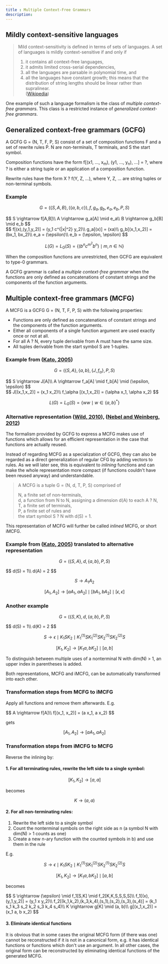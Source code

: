 ```yaml
---
title : Multiple Context-Free Grammars
description:
---
```


## Mildly context-sensitive languages

> Mild context-sensitivity is defined in terms of sets of languages. A set of languages is mildly context-sensitive if and only if  
> 1. it contains all context-free languages,  
> 2. it admits limited cross-serial dependencies,  
> 3. all the languages are parsable in polynomial time, and  
> 4. all the languages have constant growth; this means that the distribution of string lengths should be linear rather than supralinear.  
([Wikipedia](http://en.wikipedia.org/wiki/Mildly_context-sensitive_language))

One example of such a language formalism is the class of *multiple context-free grammars*.
This class is a restricted instance of *generalized context-free grammars*.

## Generalized context-free grammars (GCFG)

A GCFG G = (N, T, F, P, S) consist of a set of composition functions F and a set of rewrite rules P.
N are non-terminals, T terminals, and S the start symbol.

Composition functions have the form f[(x1, ..., x<sub>m</sub>), (y1, ..., y<sub>n</sub>), ...] = ?,
where ? is either a string tuple or an application of a composition function.

Rewrite rules have the form X ? f(Y, Z, ...),
where Y, Z, ... are string tuples or non-terminal symbols.

### Example

$$
G = (\{S, A, B\}, (\{a,b,c\}), {f,g_a,g_b,e_a,e_b}, P, S)
$$

<div>$$
S \rightarrow f[A,B]\\
A \rightarrow g_a[A] \mid e_a\\
B \rightarrow g_b[B] \mid e_b  
$$</div>

<div>$$
f[(x),(y_1,y_2)] = (y_1 c^{|x|^2} y_2)\\
g_a[(x)] = (xa)\\
g_b[(x_1,x_2)] = (bx_1, bx_2)\\
e_a = (\epsilon)\\
e_b = (\epsilon, \epsilon)
$$</div>

$$
L(G) = L_G(S) = \{(b^n c^{m^2} b^n) \mid m, n \in \mathbb{N}\}
$$
	
When the composition functions are unrestricted, then GCFG are equivalent to type-0 grammars.

A GCFG grammar is called a *multiple context-free grammar* when the functions are only defined
as concatenations of constant strings and the components of the function arguments.

## Multiple context-free grammars (MCFG)

A MCFG is a GCFG G = (N, T, F, P, S) with the following properties:

* Functions are only defined as concatenations of constant strings and the components of the function arguments.
* Either all components of a single function argument are used exactly once or not at all.
* For all A ? N, every tuple derivable from A must have the same size.
* All tuples derivable from the start symbol S are 1-tuples.

### Example from ([Kato, 2005][Kato2005])

$$
G = (\{S,A\}, \{a,b\}, \{J,f_\alpha\}, P, S)
$$

<div>$$
S \rightarrow J[A]\\
A \rightarrow f_a[A] \mid f_b[A] \mid (\epsilon, \epsilon)
$$</div>

<div>$$
J[(x_1,x_2)] = (x_1 x_2)\\
f_\alpha [(x_1,x_2)] = (\alpha x_1, \alpha x_2)
$$</div>

$$
L(G) = L_G(S) = \{ ww \mid w \in \{a,b\}^* \}
$$

### Alternative representation ([Wild, 2010][Wild2010]), ([Nebel and Weinberg, 2012][Nebel2012])

The formalism provided by GCFG to express a MCFG makes use of functions which allows for
an efficient representation in the case that functions are actually reused.

Instead of regarding MCFG as a specialization of GCFG, they can also be regarded as a direct generalization
of regular CFG by adding vectors to rules. As we will later see, this is equivalent to *inlining* functions
and can make the whole representation more compact (if functions couldn't have been reused anyway)
and understandable.

> A MCFG is a tuple G = (N, d, T, P, S) comprised of  
>  
> N, a finite set of non-terminals,  
> d, a function from N to N, assigning a dimension d(A) to each A ? N,  
> T, a finite set of terminals,  
> P, a finite set of rules and  
> the start symbol S ? N with d(S) = 1.

This representation of MCFG will further be called *inlined* MCFG, or short iMCFG.

### Example from ([Kato, 2005][Kato2005]) translated to alternative representation

$$
G = (\{S,A\}, d, \{a,b\}, P, S)
$$

<div>$$
d(S) = 1\\
d(A) = 2
$$</div>

$$
S \rightarrow A_1 A_2
$$

$$
[A_1, A_2] \rightarrow [a A_1, a A_2] \mid [b A_1, b A_2] \mid [\epsilon, \epsilon]
$$

### Another example

$$
G = (\{S,K\}, d, \{a,b\}, P, S)
$$

<div>$$
d(S) = 1\\
d(K) = 2
$$</div>

$$
S \rightarrow \epsilon \mid K_1 S K_2 \mid K^{(1)}_1 S K^{(2)}_1 S K^{(1)}_2 S K^{(2)}_2 S
$$

$$
[K_1, K_2] \rightarrow [K_1 a, b K_2] \mid [a, b]
$$

To distinguish between multiple uses of a nonterminal N with dim(N) > 1, an upper index in parentheses
is added.

Both representations, MCFG and iMCFG, can be automatically transformed into each other.

### Transformation steps from MCFG to iMCFG

Apply all functions and remove them afterwards. E.g.

<div>$$
A \rightarrow f[A]\\
f[(x_1, x_2)] = (a x_1, a x_2)
$$</div>

gets

$$
[A_1, A_2] \rightarrow [a A_1, a A_2]
$$

### Transformation steps from iMCFG to MCFG

Reverse the inlining by:

#### 1. For all terminating rules, rewrite the left side to a single symbol:

$$
[K_1, K_2] \rightarrow [a,a]
$$

becomes

$$
K \rightarrow (a,a)
$$

#### 2. For all non-terminating rules:

1. Rewrite the left side to a single symbol
2. Count the nonterminal symbols on the right side as n (a symbol N with dim(N) > 1 counts as one)
3. Create a new n-ary function with the counted symbols in b) and use them in the rule

E.g.

$$
S \rightarrow \epsilon \mid K_1 S K_2 \mid K^{(1)}_1 S K^{(2)}_1 S K^{(1)}_2 S K^{(2)}_2 S
$$

$$
[K_1, K_2] \rightarrow [K_1 a, b K_2] \mid [a, b]
$$

becomes

<div>$$
S \rightarrow (\epsilon) \mid f_1[S,K] \mid f_2[K,K,S,S,S,S]\\
f_1[(x),(y_1,y_2)] = (y_1 x y_2)\\
f_2[(k_1,k_2),(k_3,k_4),(s_1),(s_2),(s_3),(s_4)] = (k_1 s_1 k_3 s_2 k_2 s_3 k_4 s_4)\\
K \rightarrow g[K] \mid (a, b)\\
g[(x_1,x_2)] = (x_1 a, b x_2)
$$</div>

#### 3. Eliminate identical functions

It is obvious that in some cases the original MCFG form (if there was one) cannot be reconstructed if
it is not in a canonical form, e.g. it has identical functions or functions which don't use an argument.
In all other cases, the original form can be reconstructed by eliminating identical functions of the
generated MCFG.


[Wild2010]: https://kluedo.ub.uni-kl.de/frontdoor/index/index/docId/2285
[Nebel2012]: http://wwwagak.cs.uni-kl.de/research/publications/www_Pseudoknots/AlgCombPseudoknots.pdf
[Kato2005]: http://citeseerx.ist.psu.edu/viewdoc/summary?doi=10.1.1.105.777